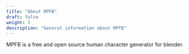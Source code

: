 ```yaml
---
title: "About MPFB"
draft: false
weight: 5
description: "General information about MPFB"
---
```


MPFB is a free and open source human character generator for blender. 

